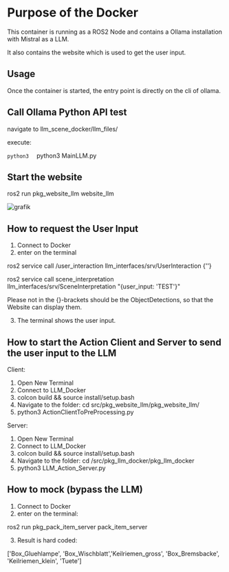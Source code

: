 # Purpose of the Docker

This container is running as a ROS2 Node and contains a Ollama installation with Mistral as a LLM.

It also contains the website which is used to get the user input.


## Usage

Once the container is started, the entry point is directly on the cli of ollama.

## Call Ollama Python API test

navigate to llm_scene_docker/llm_files/

execute: 

```python3  ```
python3 MainLLM.py

## Start the website

ros2 run pkg_website_llm website_llm 

![grafik](https://github.com/user-attachments/assets/576399b9-9e6e-4e6c-a981-a111ccab70f3)


## How to request the User Input

1. Connect to Docker
2. enter on the terminal
   
ros2 service call /user_interaction llm_interfaces/srv/UserInteraction {''}

ros2 service call scene_interpretation llm_interfaces/srv/SceneInterpretation "{user_input: 'TEST'}"


Please not in the {}-brackets should be the ObjectDetections, so that the Website can display them.

3. The terminal shows the user input.



## How to start the Action Client and Server to send the user input to the LLM

Client:
1. Open New Terminal
2. Connect to LLM_Docker
3. colcon build && source install/setup.bash
4. Navigate to the folder: cd src/pkg_website_llm/pkg_website_llm/
5. python3 ActionClientToPreProcessing.py 

Server:
1. Open New Terminal
2. Connect to LLM_Docker
3. colcon build && source install/setup.bash
4. Navigate to the folder: cd /src/pkg_llm_docker/pkg_llm_docker
5. python3 LLM_Action_Server.py 



## How to mock (bypass the LLM) 

1. Connect to Docker
2. enter on the terminal:

ros2 run pkg_pack_item_server pack_item_server

3. Result is hard coded:

['Box_Gluehlampe', 'Box_Wischblatt','Keilriemen_gross', 'Box_Bremsbacke', 'Keilriemen_klein', 'Tuete']
